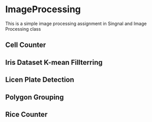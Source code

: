 # ImageProcessing
This is a simple image processing assignment in Singnal and Image Processing class

## Cell Counter

## Iris Dataset K-mean Fillterring

## Licen Plate Detection

## Polygon Grouping

## Rice Counter
